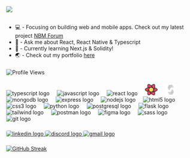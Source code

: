 
# ![](https://readme-typing-svg.herokuapp.com?font=Montserrat&color=92b3f3&delay=100&duration=5000&lines=Hi+👋+I'm+Jordan!;Full+stack+dev+from+Brisbane,+Australia.;I+love+building+web+/+mobile+apps.;Let's+collab!+✨)

###

- 💻  - Focusing on building web and mobile apps. Check out my latest project [NBM Forum](https://github.com/jordanaston/nbm-forum)
- 💬  - Ask me about React, React Native & Typescript
- 🌱  - Currently learning Next.js & Solidity!
- 🌏  - Check out my portfolio [here](https://jordanaston.io/)

###

![Profile Views](https://komarev.com/ghpvc/?username=jordanaston)

###

<div align="left">
  <img src="https://cdn.jsdelivr.net/gh/devicons/devicon/icons/typescript/typescript-original.svg" height="30" alt="typescript logo" />
  <img width="12" />
  <img src="https://cdn.jsdelivr.net/gh/devicons/devicon/icons/javascript/javascript-original.svg" height="30" alt="javascript logo" />
  <img width="12" />
  <img src="https://cdn.jsdelivr.net/gh/devicons/devicon/icons/react/react-original.svg" height="30" alt="react logo" />
  <img width="12" />
  <img src="./react-query-icon.svg" height="30" alt="react query logo" />
  <img width="12" />
  <img src="./solidity-icon.svg" height="30" alt="solidity logo" />
  <img width="12" />
  <img src="https://cdn.jsdelivr.net/gh/devicons/devicon/icons/mongodb/mongodb-original.svg" height="30" alt="mongodb logo" />
  <img width="12" />
  <img src="https://skillicons.dev/icons?i=express" height="30" alt="express logo" />
  <img width="12" />
  <img src="https://cdn.jsdelivr.net/gh/devicons/devicon/icons/nodejs/nodejs-original.svg" height="30" alt="nodejs logo" />
  <img width="12" />
  <img src="https://cdn.jsdelivr.net/gh/devicons/devicon/icons/html5/html5-original.svg" height="30" alt="html5 logo" />
  <img width="12" />
  <img src="https://cdn.jsdelivr.net/gh/devicons/devicon/icons/css3/css3-original.svg" height="30" alt="css3 logo" />
  <img width="12" />
  <img src="https://cdn.jsdelivr.net/gh/devicons/devicon/icons/python/python-original.svg" height="30" alt="python logo" />
  <img width="12" />
  <img src="https://cdn.jsdelivr.net/gh/devicons/devicon/icons/postgresql/postgresql-original.svg" height="30" alt="postgresql logo" />
  <img width="12" />
  <img src="https://skillicons.dev/icons?i=flask" height="30" alt="flask logo" />
  <img width="12" />
  <img src="https://cdn.jsdelivr.net/gh/devicons/devicon/icons/tailwindcss/tailwindcss-plain.svg" height="30" alt="tailwind logo" />
  <img width="12" />
  <img src="https://user-images.githubusercontent.com/91400430/237024769-6969e015-e068-4b17-85d0-ab7bbf7282d4.svg" height="30" alt="postman logo" />
  <img width="12" />
  <img src="https://cdn.jsdelivr.net/gh/devicons/devicon/icons/figma/figma-original.svg" height="30" alt="figma logo" />
  <img width="12" />
  <img src="https://cdn.jsdelivr.net/gh/devicons/devicon/icons/sass/sass-original.svg" height="30" alt="sass logo" />
  <img width="12" />
  <img src="https://cdn.jsdelivr.net/gh/devicons/devicon/icons/git/git-original.svg" height="30" alt="git logo" />
</div>

###

<div align="left">
  <a href="https://www.linkedin.com/in/jordanaston/" target="_blank">
    <img src="https://img.shields.io/static/v1?message=LinkedIn&logo=linkedin&label=&color=0077B5&logoColor=white&labelColor=&style=for-the-badge" height="35" alt="linkedin logo" style='border-radius: 4px'/>
  </a>
  <a href="https://discordapp.com/users/816549164186992671" target="_blank">
    <img src="https://img.shields.io/static/v1?message=Discord&logo=discord&label=&color=7289DA&logoColor=white&labelColor=&style=for-the-badge" height="35" alt="discord logo" style='border-radius: 4px'/>
  </a>
  <a href="mailto:jordanaston93@gmail.com?subject=Hi there!">
    <img src="https://img.shields.io/static/v1?message=Gmail&logo=gmail&label=&color=D14836&logoColor=white&labelColor=&style=for-the-badge" height="35" alt="gmail logo" style='border-radius: 4px'/>
  </a>
</div>

###

[![GitHub Streak](https://github-readme-streak-stats.herokuapp.com?user=jordanaston&theme=react&hide_border=true)](https://github.com/jordanaston)

###























